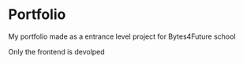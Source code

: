 # Portfolio
My portfolio made as a entrance level project for Bytes4Future school


Only the frontend is devolped